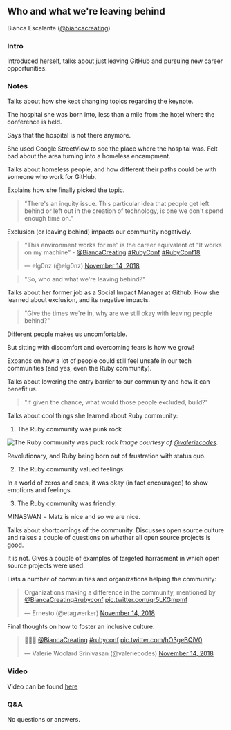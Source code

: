## Who and what we're leaving behind

Bianca Escalante ([@biancacreating](https://twitter.com/biancacreating))

### Intro

Introduced herself, talks about just leaving GitHub and pursuing new career opportunities.

### Notes

Talks about how she kept changing topics regarding the keynote.

The hospital she was born into, less than a mile from the hotel where the conference is held.

Says that the hospital is not there anymore.

She used Google StreetView to see the place where the hospital was. Felt bad about the area turning into a homeless encampment.

Talks about homeless people, and how different their paths could be with someone who work for GitHub.

Explains how she finally picked the topic.

> "There's an inquity issue. This particular idea that people get left behind or left out in the creation of technology, is one we don't spend enough time on."

Exclusion (or leaving behind) impacts our community negatively.

<blockquote class="twitter-tweet" data-lang="en"><p lang="en" dir="ltr">“This environment works for me” is the career equivalent of “It works on my machine” - <a href="https://twitter.com/BiancaCreating?ref_src=twsrc%5Etfw">@BiancaCreating</a> <a href="https://twitter.com/hashtag/RubyConf?src=hash&amp;ref_src=twsrc%5Etfw">#RubyConf</a> <a href="https://twitter.com/hashtag/RubyConf18?src=hash&amp;ref_src=twsrc%5Etfw">#RubyConf18</a></p>&mdash; elg0nz (@elg0nz) <a href="https://twitter.com/elg0nz/status/1062513471864983552?ref_src=twsrc%5Etfw">November 14, 2018</a></blockquote>

> "So, who and what we're leaving behind?"

Talks about her former job as a Social Impact Manager at Github. How she learned about exclusion, and its negative impacts.

> "Give the times we're in, why are we still okay with leaving people behind?"

Different people makes us uncomfortable.

But sitting with discomfort and overcoming fears is how we grow!

Expands on how a lot of people could still feel unsafe in our tech communities (and yes, even the Ruby community).

Talks about lowering the entry barrier to our community and how it can benefit us.

> "If given the chance, what would those people excluded, build?"

Talks about cool things she learned about Ruby community:

1. The Ruby community was punk rock

![The Ruby community was puck rock](https://pbs.twimg.com/media/Dr7Ot0HU8AAp2KL.jpg)
_Image courtesy of [@valeriecodes](https://twitter.com/valeriecodes/status/1062513863369752576)._

Revolutionary, and Ruby being born out of frustration with status quo.

2. The Ruby community valued feelings:

In a world of zeros and ones, it was okay (in fact encouraged) to show emotions and feelings.

3. The Ruby community was friendly:

MINASWAN = Matz is nice and so we are nice.

Talks about shortcomings of the community. Discusses open source culture and raises a couple of questions on whether all open source projects is good.

It is not. Gives a couple of examples of targeted harrasment in which open source projects were used.

Lists a number of communities and organizations helping the community:

<blockquote class="twitter-tweet" data-lang="en"><p lang="en" dir="ltr">Organizations making a difference in the community, mentioned by <a href="https://twitter.com/BiancaCreating?ref_src=twsrc%5Etfw">@BiancaCreating</a><a href="https://twitter.com/hashtag/rubyconf?src=hash&amp;ref_src=twsrc%5Etfw">#rubyconf</a> <a href="https://t.co/qr5LKGmpmf">pic.twitter.com/qr5LKGmpmf</a></p>&mdash; Ernesto (@etagwerker) <a href="https://twitter.com/etagwerker/status/1062518321717764097?ref_src=twsrc%5Etfw">November 14, 2018</a></blockquote>

Final thoughts on how to foster an inclusive culture:

<blockquote class="twitter-tweet" data-lang="en"><p lang="und" dir="ltr">💯🔥🙌 <a href="https://twitter.com/BiancaCreating?ref_src=twsrc%5Etfw">@BiancaCreating</a> <a href="https://twitter.com/hashtag/rubyconf?src=hash&amp;ref_src=twsrc%5Etfw">#rubyconf</a> <a href="https://t.co/hO3geBQiV0">pic.twitter.com/hO3geBQiV0</a></p>&mdash; Valerie Woolard Srinivasan (@valeriecodes) <a href="https://twitter.com/valeriecodes/status/1062518099511934976?ref_src=twsrc%5Etfw">November 14, 2018</a></blockquote>

### Video

Video can be found [here](https://confreaks.tv/videos/rubyconf2018-keynote-who-and-what-we-re-leaving-behind)

### Q&A

No questions or answers.
